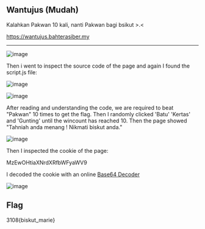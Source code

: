 ## Wantujus (Mudah)

Kalahkan Pakwan 10 kali, nanti Pakwan bagi bsikut >.<

https://wantujus.bahterasiber.my

---
![image](https://github.com/OP-dash/BahteraSiber2023/assets/101493507/ec39311d-b11b-449e-a577-683507c7b45c)

Then i went to inspect the source code of the page and again I found the script.js file:

![image](https://github.com/OP-dash/BahteraSiber2023/assets/101493507/22ddbb95-4461-4659-8bdf-7009e0f47906)

![image](https://github.com/OP-dash/BahteraSiber2023/assets/101493507/95dc4d63-7279-445b-bd75-73240e2a3eae)

After reading and understanding the code, we are required to beat "Pakwan" 10 times to get the flag. Then I randomly clicked 'Batu' 'Kertas' and 'Gunting' until the wincount has reached 10. Then the page showed "Tahniah anda menang ! Nikmati biskut anda."

![image](https://github.com/OP-dash/BahteraSiber2023/assets/101493507/fd923ecb-9d9d-4e51-82ca-ed3fb33977b9)

Then I inspected the cookie of the page:

MzEwOHtiaXNrdXRfbWFyaWV9

I decoded the cookie with an online [Base64 Decoder](https://www.base64decode.org/)

![image](https://github.com/OP-dash/BahteraSiber2023/assets/101493507/a4e52733-33b5-4f99-9abb-15f23afd4039)

Flag 
---
3108{biskut_marie}
